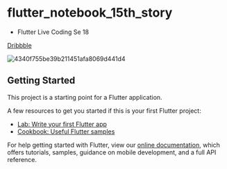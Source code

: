 # flutter_notebook_15th_story

- Flutter Live Coding Se 18

[Dribbble](https://dribbble.com/shots/16603419-NFT-Marketplace/attachments/11631185?mode=media)

![4340f755be39b211451afa8069d441d4](https://user-images.githubusercontent.com/64513385/137533524-08f7a49f-fc0b-45bf-b02a-4ee753340dd7.png)

## Getting Started

This project is a starting point for a Flutter application.

A few resources to get you started if this is your first Flutter project:

- [Lab: Write your first Flutter app](https://flutter.dev/docs/get-started/codelab)
- [Cookbook: Useful Flutter samples](https://flutter.dev/docs/cookbook)

For help getting started with Flutter, view our
[online documentation](https://flutter.dev/docs), which offers tutorials,
samples, guidance on mobile development, and a full API reference.
